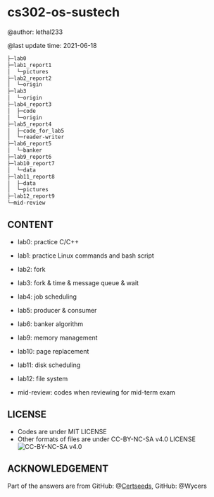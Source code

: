 # cs302-os-sustech
@author: lethal233

@last update time: 2021-06-18

```bash
├─lab0
├─lab1_report1
│  └─pictures
├─lab2_report2
│  └─origin
├─lab3
│  └─origin
├─lab4_report3
│  ├─code
│  └─origin
├─lab5_report4
│  ├─code_for_lab5
│  └─reader-writer
├─lab6_report5
│  └─banker
├─lab9_report6
├─lab10_report7
│  └─data
├─lab11_report8
│  ├─data
│  └─pictures
├─lab12_report9
└─mid-review
```



## CONTENT

- lab0: practice C/C++
- lab1: practice Linux commands and bash script
- lab2: fork
- lab3: fork & time & message queue & wait
- lab4: job scheduling
- lab5: producer & consumer
- lab6: banker algorithm
- lab9: memory management
- lab10: page replacement
- lab11: disk scheduling
- lab12: file system

- mid-review: codes when reviewing for mid-term exam



## LICENSE

* Codes are under MIT LICENSE
* Other formats of files are under CC-BY-NC-SA v4.0 LICENSE
  ![CC-BY-NC-SA v4.0](https://i.creativecommons.org/l/by-nc-sa/4.0/88x31.png)




## ACKNOWLEDGEMENT

Part of the answers are from GitHub: @[Certseeds](https://github.com/Certseeds), GitHub: @Wycers

